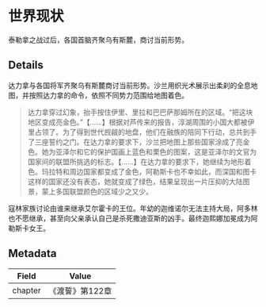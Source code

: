 # 世界现状
泰勒拿之战过后，各国首脑齐聚乌有斯麓，商讨当前形势。

## Details
达力拿与各国将军齐聚乌有斯麓商讨当前形势。沙兰用织光术展示出柔刹的全息地图，并按照达力拿的命令，依照不同势力范围给地图着色。

> 达力拿穿过幻象，抬手按住伊里、里拉和巴巴萨那姆所在的区域。“把这块地区变成亮金色。”【……】根据对芦传来的报告，淳湖周围的小国大都被伊里占领了。为了得到世代觊觎的地盘，他们在融族的陪同下行动，总共到手了三座誓约之门。在达力拿的要求下，沙兰把地图上那些国家涂成了亮金色。她为亚泽尔和它的保护国画上蓝色和栗色的图案，这是亚泽尔的文官为国家间的联盟所挑选的标志。【……】在达力拿的要求下，她继续为地形着色。玛拉特和周边国家都变成了金色，阿勒斯卡也不幸如此，而深国和图卡这样的国家还没有表态，她就变成了绿色，结果呈现出一片压抑的大陆图景，蒙上多国联盟颜色的区域少之又少。

寇林家族讨论由谁来继承艾尔霍卡的王位。年幼的迦维诺尔无法主持大局，阿多林也不愿继承，甚至向父亲承认自己是杀死撒迪亚斯的凶手。最终迦熙娜加冕成为阿勒斯卡女王。

## Metadata
| Field | Value |
| ----- | ----- |
| chapter | 《渡誓》第122章 |
